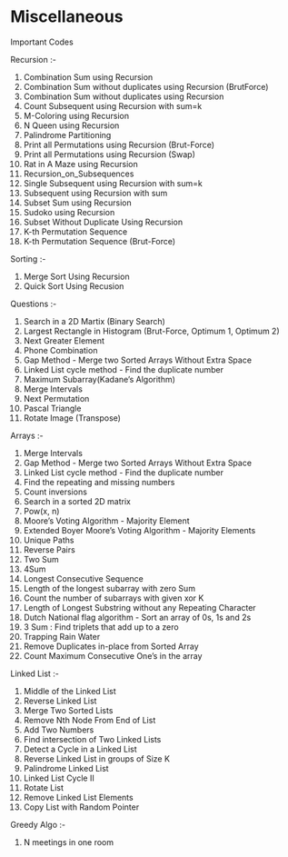 # Miscellaneous
Important Codes

Recursion :- 
  1. Combination Sum using Recursion
  2. Combination Sum without duplicates using Recursion (BrutForce)
  3. Combination Sum without duplicates using Recursion
  4. Count Subsequent using Recursion with sum=k
  5. M-Coloring using Recursion
  6. N Queen using Recursion
  7. Palindrome Partitioning
  8. Print all Permutations using Recursion (Brut-Force)
  9. Print all Permutations using Recursion (Swap)
  10. Rat in A Maze using Recursion
  11. Recursion_on_Subsequences
  12. Single Subsequent using Recursion with sum=k
  13. Subsequent using Recursion with sum
  14. Subset Sum using Recursion
  15. Sudoko using Recursion
  16. Subset Without Duplicate Using Recursion
  17. K-th Permutation Sequence
  18. K-th Permutation Sequence (Brut-Force)

Sorting :-
  1. Merge Sort Using Recursion
  2. Quick Sort Using Recusion
  
Questions :-
  1. Search in a 2D Martix (Binary Search)
  2. Largest Rectangle in Histogram (Brut-Force, Optimum 1, Optimum  2)
  3. Next Greater Element
  4. Phone Combination
  5. Gap Method - Merge two Sorted Arrays Without Extra Space
  6. Linked List cycle method - Find the duplicate number
  7. Maximum Subarray(Kadane’s Algorithm)
  8. Merge Intervals
  9. Next Permutation
  10. Pascal Triangle
  11. Rotate Image (Transpose)
  
 Arrays :-
  1. Merge Intervals
  2. Gap Method - Merge two Sorted Arrays Without Extra Space
  3. Linked List cycle method - Find the duplicate number
  4. Find the repeating and missing numbers
  5. Count inversions
  6. Search in a sorted 2D matrix
  7. Pow(x, n)
  8. Moore’s Voting Algorithm - Majority Element
  9. Extended Boyer Moore’s Voting Algorithm - Majority Elements
  10. Unique Paths
  11. Reverse Pairs
  12. Two Sum
  13. 4Sum
  14. Longest Consecutive Sequence
  15. Length of the longest subarray with zero Sum
  16. Count the number of subarrays with given xor K
  17. Length of Longest Substring without any Repeating Character
  18. Dutch National flag algorithm - Sort an array of 0s, 1s and 2s
  19. 3 Sum : Find triplets that add up to a zero
  20. Trapping Rain Water
  21. Remove Duplicates in-place from Sorted Array
  22. Count Maximum Consecutive One’s in the array

 Linked List :-
  1. Middle of the Linked List
  2. Reverse Linked List
  3. Merge Two Sorted Lists
  4. Remove Nth Node From End of List
  5. Add Two Numbers
  6. Find intersection of Two Linked Lists
  7. Detect a Cycle in a Linked List
  8. Reverse Linked List in groups of Size K
  9. Palindrome Linked List
  10. Linked List Cycle II
  11. Rotate List
  12. Remove Linked List Elements
  13. Copy List with Random Pointer
  
Greedy Algo :-
  1. N meetings in one room
